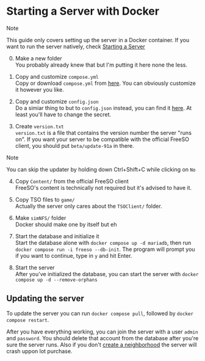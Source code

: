 # Starting a Server with Docker
> [!NOTE]
> This guide only covers setting up the server in a Docker container. If you want to run the server natively, check [Starting a Server](./Starting%20a%20Server.md) 


0. Make a new folder  
You probably already knew that but I'm putting it here none the less.

1. Copy and customize `compose.yml`  
Copy or download `compose.yml` from [here](https://github.com/dark-steveneq/fsodotnet8.0/blob/master/docker/compose.yml). You can obviously customize it however you like.

2. Copy and customize `config.json`  
Do a simiar thing to but to `config.json` instead, you can find it [here](https://github.com/dark-steveneq/fsodotnet8.0/blob/master/docker/compose.yml). At least you'll have to change the secret.

3. Create `version.txt`  
`version.txt` is a file that contains the version number the server "runs on". If you want your server to be compatible with the official FreeSO client, you should put `beta/update-91a` in there.
> [!NOTE]
> You can skip the updater by holding down Ctrl+Shift+C while clicking on `No`

4. Copy `Content/` from the official FreeSO client  
FreeSO's content is technically not required but it's advised to have it.

5. Copy TSO files to `game/`  
Actually the server only cares about the `TSOClient/` folder.

6. Make `simNFS/` folder  
Docker should make one by itself but eh

7. Start the database and initialize it  
Start the database alone with `docker compose up -d mariadb`, then run `docker compose run -i freeso --db-init`. The program will prompt you if you want to continue, type in `y` and hit Enter.

8. Start the server  
After you've initialized the database, you can start the server with `docker compose up -d --remove-orphans`

## Updating the server
To update the server you can run `docker compose pull`, followed by `docker compose restart`.



After you have everything working, you can join the server with a user `admin` and `password`. You should delete that account from the database after you're sure the server runs. Also if you don't [create a neighborhood](./Creating%20a%20Neighborhood.md) the server will crash uppon lot purchase.